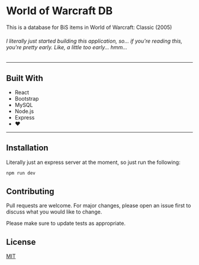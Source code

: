 # World of Warcraft DB

This is a database for BiS items in World of Warcraft: Classic (2005)

###### I literally just started building this application, so... if you're reading this, you're pretty early. Like, a little _too_ early... _hmm..._

<hr/>

## Built With

- React
- Bootstrap
- MySQL
- Node.js
- Express
- ❤️

<hr/>

## Installation

Literally just an express server at the moment, so just run the following:

```bash
npm run dev
```

## Contributing

Pull requests are welcome. For major changes, please open an issue first
to discuss what you would like to change.

Please make sure to update tests as appropriate.

## License

[MIT](https://choosealicense.com/licenses/mit/)
